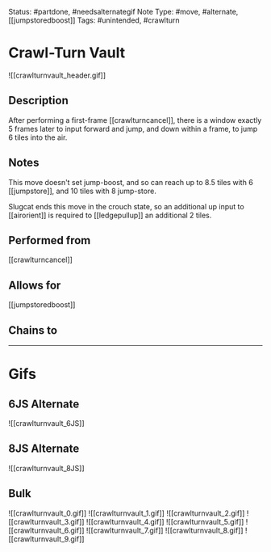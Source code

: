 Status: #partdone, #needsalternategif 
Note Type: #move, #alternate, [[jumpstoredboost]]
Tags: #unintended, #crawlturn 

# Crawl-Turn Vault
![[crawlturnvault_header.gif]]
## Description
After performing a first-frame [[crawlturncancel]], there is a window exactly 5 frames later to input forward and jump, and down within a frame, to jump 6 tiles into the air.

## Notes
This move doesn't set jump-boost, and so can reach up to 8.5 tiles with 6 [[jumpstore]], and 10 tiles with 8 jump-store.

Slugcat ends this move in the crouch state, so an additional up input to [[airorient]] is required to [[ledgepullup]] an additional 2 tiles.

## Performed from
[[crawlturncancel]]

## Allows for
[[jumpstoredboost]]

## Chains to


___
# Gifs
## 6JS Alternate
![[crawlturnvault_6JS]]
## 8JS Alternate
![[crawlturnvault_8JS]]
## Bulk
![[crawlturnvault_0.gif]]
![[crawlturnvault_1.gif]]
![[crawlturnvault_2.gif]]
![[crawlturnvault_3.gif]]
![[crawlturnvault_4.gif]]
![[crawlturnvault_5.gif]]
![[crawlturnvault_6.gif]]
![[crawlturnvault_7.gif]]
![[crawlturnvault_8.gif]]
![[crawlturnvault_9.gif]]